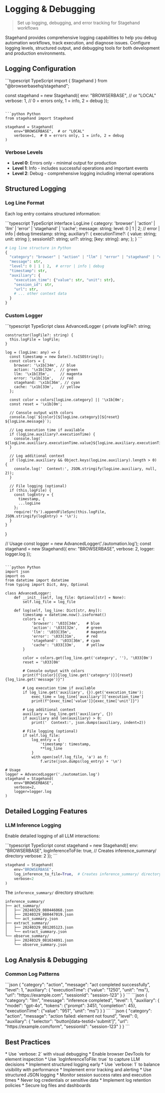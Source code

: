 # Logging & Debugging

> Set up logging, debugging, and error tracking for Stagehand workflows

Stagehand provides comprehensive logging capabilities to help you debug automation workflows, track execution, and diagnose issues. Configure logging levels, structured output, and debugging tools for both development and production environments.

## Logging Configuration

<CodeGroup>
  ```typescript TypeScript
  import { Stagehand } from "@browserbasehq/stagehand";

  const stagehand = new Stagehand({
    env: "BROWSERBASE", // or "LOCAL"
    verbose: 1, // 0 = errors only, 1 = info, 2 = debug
  });
  ```

  ```python Python
  from stagehand import Stagehand

  stagehand = Stagehand(
      env="BROWSERBASE",  # or "LOCAL"
      verbose=1,  # 0 = errors only, 1 = info, 2 = debug
  )
  ```
</CodeGroup>

### Verbose Levels

* **Level 0**: Errors only - minimal output for production
* **Level 1**: Info - includes successful operations and important events
* **Level 2**: Debug - comprehensive logging including internal operations

## Structured Logging

### Log Line Format

Each log entry contains structured information:

<CodeGroup>
  ```typescript TypeScript
  interface LogLine {
    category: 'browser' | 'action' | 'llm' | 'error' | 'stagehand' | 'cache';
    message: string;
    level: 0 | 1 | 2; // error | info | debug
    timestamp: string;
    auxiliary?: {
      executionTime?: { value: string; unit: string };
      sessionId?: string;
      url?: string;
      [key: string]: any;
    };
  }
  ```

  ```python Python
  # Log line structure in Python
  {
    "category": "browser" | "action" | "llm" | "error" | "stagehand" | "cache",
    "message": str,
    "level": 0 | 1 | 2,  # error | info | debug
    "timestamp": str,
    "auxiliary": {
      "execution_time": {"value": str, "unit": str},
      "session_id": str,
      "url": str,
      # ... other context data
    }
  }
  ```
</CodeGroup>

### Custom Logger

<CodeGroup>
  ```typescript TypeScript
  class AdvancedLogger {
    private logFile?: string;
    
    constructor(logFile?: string) {
      this.logFile = logFile;
    }
    
    log = (logLine: any) => {
      const timestamp = new Date().toISOString();
      const colors = {
        browser: '\x1b[34m', // blue
        action: '\x1b[32m',  // green
        llm: '\x1b[35m',     // magenta
        error: '\x1b[31m',   // red
        stagehand: '\x1b[36m', // cyan
        cache: '\x1b[33m',   // yellow
      };
      
      const color = colors[logLine.category] || '\x1b[0m';
      const reset = '\x1b[0m';
      
      // Console output with colors
      console.log(`${color}[${logLine.category}]${reset} ${logLine.message}`);
      
      // Log execution time if available
      if (logLine.auxiliary?.executionTime) {
        console.log(` ${logLine.auxiliary.executionTime.value}${logLine.auxiliary.executionTime.unit}`);
      }
      
      // Log additional context
      if (logLine.auxiliary && Object.keys(logLine.auxiliary).length > 0) {
        console.log('  Context:', JSON.stringify(logLine.auxiliary, null, 2));
      }
      
      // File logging (optional)
      if (this.logFile) {
        const logEntry = {
          timestamp,
          ...logLine
        };
        require('fs').appendFileSync(this.logFile, JSON.stringify(logEntry) + '\n');
      }
    }
  }

  // Usage
  const logger = new AdvancedLogger('./automation.log');
  const stagehand = new Stagehand({
    env: "BROWSERBASE",
    verbose: 2,
    logger: logger.log
  });
  ```

  ```python Python
  import json
  import os
  from datetime import datetime
  from typing import Dict, Any, Optional

  class AdvancedLogger:
      def __init__(self, log_file: Optional[str] = None):
          self.log_file = log_file
      
      def log(self, log_line: Dict[str, Any]):
          timestamp = datetime.now().isoformat()
          colors = {
              'browser': '\033[34m',   # blue
              'action': '\033[32m',    # green
              'llm': '\033[35m',       # magenta
              'error': '\033[31m',     # red
              'stagehand': '\033[36m', # cyan
              'cache': '\033[33m',     # yellow
          }
          
          color = colors.get(log_line.get('category', ''), '\033[0m')
          reset = '\033[0m'
          
          # Console output with colors
          print(f"{color}[{log_line.get('category')}]{reset} {log_line.get('message')}")
          
          # Log execution time if available
          if log_line.get('auxiliary', {}).get('execution_time'):
              exec_time = log_line['auxiliary']['execution_time']
              print(f"{exec_time['value']}{exec_time['unit']}")
          
          # Log additional context
          auxiliary = log_line.get('auxiliary', {})
          if auxiliary and len(auxiliary) > 0:
              print('  Context:', json.dumps(auxiliary, indent=2))
          
          # File logging (optional)
          if self.log_file:
              log_entry = {
                  'timestamp': timestamp,
                  **log_line
              }
              with open(self.log_file, 'a') as f:
                  f.write(json.dumps(log_entry) + '\n')

  # Usage
  logger = AdvancedLogger('./automation.log')
  stagehand = Stagehand(
      env="BROWSERBASE",
      verbose=2,
      logger=logger.log
  )
  ```
</CodeGroup>

## Detailed Logging Features

### LLM Inference Logging

Enable detailed logging of all LLM interactions:

<CodeGroup>
  ```typescript TypeScript
  const stagehand = new Stagehand({
    env: "BROWSERBASE",
    logInferenceToFile: true,  // Creates inference_summary/ directory
    verbose: 2
  });
  ```

  ```python Python
  stagehand = Stagehand(
      env="BROWSERBASE",
      log_inference_to_file=True,  # Creates inference_summary/ directory
      verbose=2
  )
  ```
</CodeGroup>

The `inference_summary/` directory structure:

```
inference_summary/                   
├── act_summary/            
│   ├── 20240329_080446068.json    
│   ├── 20240329_080447019.json   
│   └── act_summary.json          
├── extract_summary/               
│   ├── 20240329_081205123.json    
│   └── extract_summary.json       
└── observe_summary/                
    ├── 20240329_081634891.json    
    └── observe_summary.json       
```

## Log Analysis & Debugging

### Common Log Patterns

<Tabs>
  <Tab title="Successful Action">
    ```json
    {
      "category": "action", 
      "message": "act completed successfully",
      "level": 1,
      "auxiliary": {
        "executionTime": {"value": "1250", "unit": "ms"},
        "url": "https://example.com",
        "sessionId": "session-123"
      }
    }
    ```
  </Tab>

  <Tab title="LLM Inference">
    ```json
    {
      "category": "llm",
      "message": "inference completed", 
      "level": 1,
      "auxiliary": {
        "model": "gpt-4o",
        "tokens": {"prompt": 3451, "completion": 45},
        "executionTime": {"value": "951", "unit": "ms"}
      }
    }
    ```
  </Tab>

  <Tab title="Error Example">
    ```json
    {
      "category": "action",
      "message": "action failed: element not found",
      "level": 0, 
      "auxiliary": {
        "selector": "button[data-testid='submit']",
        "url": "https://example.com/form",
        "sessionId": "session-123"
      }
    }
    ```
  </Tab>
</Tabs>

## Best Practices

<AccordionGroup>
  <Accordion title="Development Environment">
    * Use `verbose: 2` with visual debugging
    * Enable browser DevTools for element inspection
    * Use `logInferenceToFile: true` to capture LLM decisions
    * Implement structured logging early
  </Accordion>

  <Accordion title="Production Environment">
    * Use `verbose: 1` to balance visibility with performance
    * Implement error tracking and alerting
    * Use structured JSON logging
    * Monitor session success rates and execution times
  </Accordion>

  <Accordion title="Security & Compliance">
    * Never log credentials or sensitive data
    * Implement log retention policies
    * Secure log files and dashboards
  </Accordion>
</AccordionGroup>
